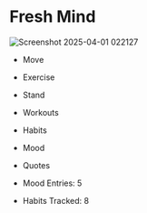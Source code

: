 # Fresh Mind

![Screenshot 2025-04-01 022127](https://github.com/user-attachments/assets/991af36a-34f7-4b20-b95e-faf8d70f1551)


- Move  
- Exercise  
- Stand  

- Workouts  
- Habits  
- Mood  
- Quotes  

- Mood Entries: 5  
- Habits Tracked: 8  
